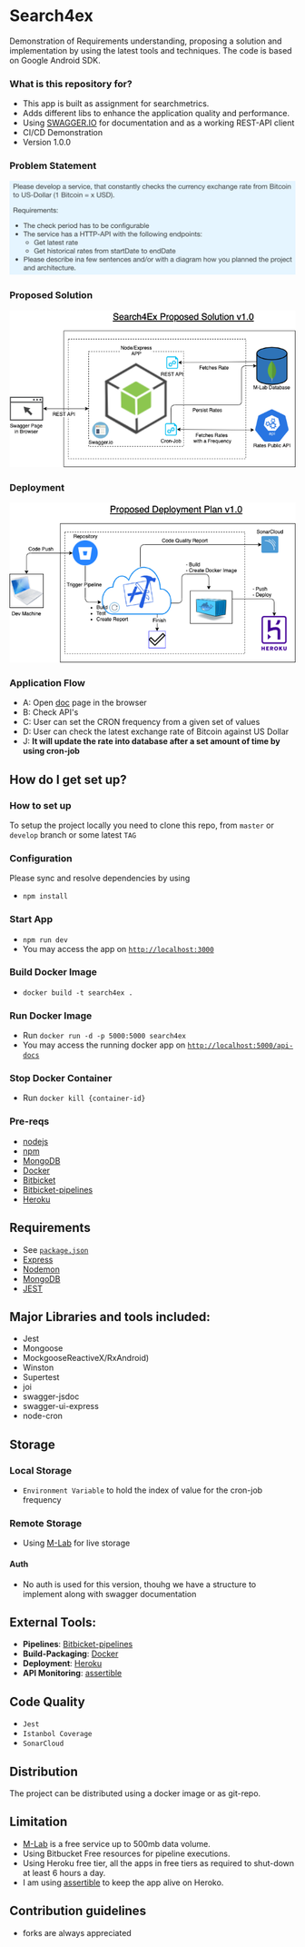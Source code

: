 # Search4ex #

Demonstration of Requirements understanding, proposing a solution and implementation by using the latest tools and techniques. The code is based on Google Android SDK.

### What is this repository for? ###

* This app is built as assignment for searchmetrics. 
* Adds different libs to enhance the application quality and performance.
* Using [SWAGGER.IO](www.swagger.io) for documentation and as a working REST-API client
* CI/CD Demonstration
* Version 1.0.0

### Problem Statement
![Screenshot](screenshots/Screenshot-1.png)

### Proposed Solution
![Screenshot](screenshots/search.png)

### Deployment
![Screenshot](screenshots/deployment.png)


### Application Flow ###

- A: Open [doc](https://search4ex.heroku.com) page in the browser
- B: Check API's
- C: User can set the CRON frequency from a given set of values
- D: User can check the latest exchange rate of Bitcoin against US Dollar
- J: **It will update the rate into database after a set amount of time by using cron-job**

## How do I get set up? ##

### How to set up ###
To setup the project locally you need to clone this repo, from `master` or `develop` branch or some latest `TAG`

### Configuration ###
Please sync and resolve dependencies by using
- `npm install`

### Start App
- `npm run dev`
- You may access the app on [`http://localhost:3000`](http://localhost:5000/api-docs)



### Build Docker Image
- `docker build -t search4ex .`


### Run Docker Image
- Run `docker run -d -p 5000:5000 search4ex`
- You may access the running docker app on [`http://localhost:5000/api-docs`](http://localhost:5000/api-docs)


### Stop Docker Container
- Run `docker kill {container-id}`

### Pre-reqs

- [nodejs](https://nodejs.org)
- [npm](www.npmjs.com/‎)
- [MongoDB](https://www.mongodb.com)
- [Docker](https://www.docker.com/)
- [Bitbicket](www.bitbucket.org)
- [Bitbicket-pipelines](https://bitbucket.org/product/features/pipelines)
- [Heroku](https://dashboard.heroku.com/)

## Requirements ##

- See [`package.json`](/package.json)
- [Express](https://expressjs.com/)
- [Nodemon](https://nodemon.io/)
- [MongoDB](https://www.mongodb.com)
- [JEST](https://jestjs.io)


## Major Libraries and tools included: ##

- Jest
- Mongoose
- MockgooseReactiveX/RxAndroid)
- Winston
- Supertest
- joi
- swagger-jsdoc
- swagger-ui-express
- node-cron

## Storage ##
### Local Storage ###

- `Environment Variable` to hold the index of value for the cron-job frequency

### Remote Storage ###

- Using [M-Lab](www.mlab.com) for live storage


#### Auth ####
- No auth is used for this version, thouhg we have a structure to implement along with swagger documentation


## External Tools: ##

- **Pipelines**: [Bitbicket-pipelines](https://bitbucket.org/product/features/pipelines)
- **Build-Packaging**: [Docker](https://www.docker.com/)
- **Deployment**: [Heroku](https://dashboard.heroku.com/)
- **API Monitoring**: [assertible](https://assertible.com/)


## Code Quality ##

- `Jest`
- `Istanbol Coverage`
- `SonarCloud`

## Distribution ##

The project can be distributed using a docker image or as git-repo.

## Limitation
- [M-Lab](www.mlab.com) is a free service up to 500mb data volume.
- Using Bitbucket Free resources for pipeline executions.
- Using Heroku free tier, all the apps in free tiers as required to shut-down at least 6 hours a day.
- I am using [assertible](https://assertible.com/) to keep the app alive on Heroko.


## Contribution guidelines ##

- forks are always appreciated
